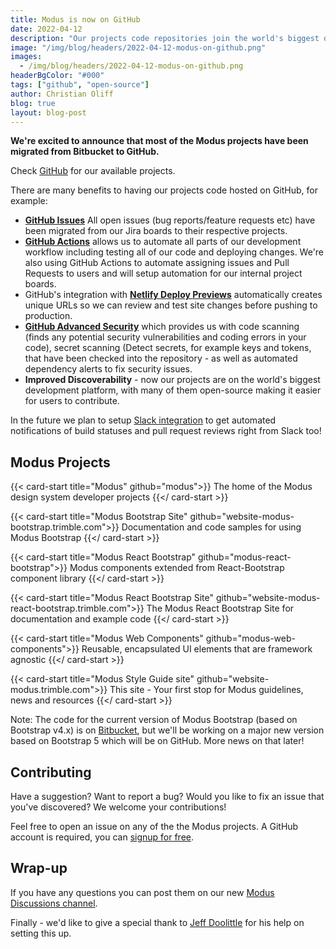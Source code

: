 ```yaml
---
title: Modus is now on GitHub
date: 2022-04-12
description: "Our projects code repositories join the world's biggest development platform."
image: "/img/blog/headers/2022-04-12-modus-on-github.png"
images:
  - /img/blog/headers/2022-04-12-modus-on-github.png
headerBgColor: "#000"
tags: ["github", "open-source"]
author: Christian Oliff
blog: true
layout: blog-post
---
```


**We're excited to announce that most of the Modus projects have been migrated from Bitbucket to GitHub.**

Check [GitHub](https://github.com/orgs/trimble-oss/repositories?q=modus&type=all&language=&sort=) for our available projects.

There are many benefits to having our projects code hosted on GitHub, for example:

- **[GitHub Issues](https://github.com/features/issues)** All open issues (bug reports/feature requests etc) have been migrated from our Jira boards to their respective projects.
- **[GitHub Actions](https://github.com/features/actions)** allows us to automate all parts of our development workflow including testing all of our code and deploying changes. We're also using GitHub Actions to automate assigning issues and Pull Requests to users and will setup automation for our internal project boards.
- GitHub's integration with **[Netlify Deploy Previews](https://www.netlify.com/products/deploy-previews/)** automatically creates unique URLs so we can review and test site changes before pushing to production.
- **[GitHub Advanced Security](https://docs.github.com/en/enterprise-server@3.2/get-started/learning-about-github/about-github-advanced-security)** which provides us with code scanning (finds any potential security vulnerabilities and coding errors in your code), secret scanning (Detect secrets, for example keys and tokens, that have been checked into the repository - as well as automated dependency alerts to fix security issues.
- **Improved Discoverability** - now our projects are on the world's biggest development platform, with many of them open-source making it easier for users to contribute.

In the future we plan to setup [Slack integration](https://slack.github.com/) to get automated notifications of build statuses and pull request reviews right from Slack too!

## Modus Projects

<style>
main li {
  margin-bottom: 9px;
}
.card {
  background-color: #f1f1f6;
  min-height: 156px;
}
.card-title h3 {
  font-size: 1.05rem;
}
</style>

<div class="row row-cols-1 row-cols-lg-2 row-cols-xl-3">

{{< card-start title="Modus" github="modus">}}
<span class="text-muted">The home of the Modus design system developer projects</span>
{{</ card-start >}}

{{< card-start title="Modus Bootstrap Site" github="website-modus-bootstrap.trimble.com">}}
<span class="text-muted">Documentation and code samples for using Modus Bootstrap</span>
{{</ card-start >}}

{{< card-start title="Modus React Bootstrap" github="modus-react-bootstrap">}}
<span class="text-muted">Modus components extended from React-Bootstrap component library</span>
{{</ card-start >}}

{{< card-start title="Modus React Bootstrap Site" github="website-modus-react-bootstrap.trimble.com">}}
<span class="text-muted">The Modus React Bootstrap Site for documentation and example code</span>
{{</ card-start >}}

{{< card-start title="Modus Web Components" github="modus-web-components">}}
<span class="text-muted">Reusable, encapsulated UI elements that are framework agnostic</span>
{{</ card-start >}}

{{< card-start title="Modus Style Guide site" github="website-modus.trimble.com">}}
<span class="text-muted">This site - Your first stop for Modus guidelines, news and resources</span>
{{</ card-start >}}

<!--
{{< card-start title="Modus Icons">}}
<span class="text-muted">The Modus Icon library (with SVG, PNG, icon fonts) - coming soon!</span>
{{</ card-start >}}
-->
</div>

Note: The code for the current version of Modus Bootstrap (based on Bootstrap v4.x) is on [Bitbucket](https://bitbucket.trimble.tools/projects/TMDS/repos/modus-bootstrap/browse), but we'll be working on a major new version based on Bootstrap 5 which will be on GitHub. More news on that later!

## Contributing

Have a suggestion? Want to report a bug? Would you like to fix an issue that you've discovered? We welcome your contributions!

Feel free to open an issue on any of the the Modus projects. A GitHub account is required, you can [signup for free](https://github.com/).

## Wrap-up

If you have any questions you can post them on our new [Modus Discussions channel](https://github.com/trimble-oss/modus/discussions).

Finally - we'd like to give a special thank to [Jeff Doolittle](https://github.com/jeffdoolittle) for his help on setting this up.

